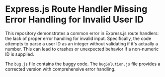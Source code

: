 # Express.js Route Handler Missing Error Handling for Invalid User ID

This repository demonstrates a common error in Express.js route handlers: the lack of proper error handling for invalid input.  Specifically, the code attempts to parse a user ID as an integer without validating if it's actually a number. This can lead to crashes or unexpected behavior if a non-numeric ID is supplied.

The `bug.js` file contains the buggy code.  The `bugSolution.js` file provides a corrected version with comprehensive error handling.